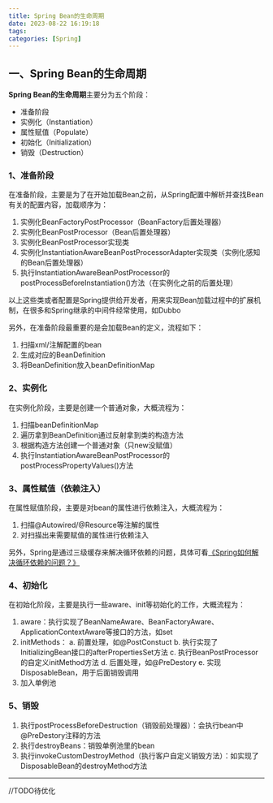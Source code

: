 ```yaml
---
title: Spring Bean的生命周期
date: 2023-08-22 16:19:18
tags:
categories: [Spring]
---
```


## 一、Spring Bean的生命周期
**Spring Bean的生命周期**主要分为五个阶段：
* 准备阶段
* 实例化（Instantiation）
* 属性赋值（Populate）
* 初始化（Initialization）
* 销毁（Destruction）

### 1、准备阶段
在准备阶段，主要是为了在开始加载Bean之前，从Spring配置中解析并查找Bean有关的配置内容，加载顺序为：
1. 实例化BeanFactoryPostProcessor（BeanFactory后置处理器）
2. 实例化BeanPostProcessor（Bean后置处理器）
3. 实例化BeanPostProcessor实现类
4. 实例化InstantiationAwareBeanPostProcessorAdapter实现类（实例化感知的Bean后置处理器）
5. 执行InstantiationAwareBeanPostProcessor的postProcessBeforeInstantiation()方法（在实例化之前的后置处理）

以上这些类或者配置是Spring提供给开发者，用来实现Bean加载过程中的扩展机制，在很多和Spring继承的中间件经常使用，如Dubbo

另外，在准备阶段最重要的是会加载Bean的定义，流程如下：
1. 扫描xml/注解配置的bean
2. 生成对应的BeanDefinition
3. 将BeanDefinition放入beanDefinitionMap

### 2、实例化
在实例化阶段，主要是创建一个普通对象，大概流程为：
1. 扫描beanDefinitionMap
2. 遍历拿到BeanDefinition通过反射拿到类的构造方法
3. 根据构造方法创建一个普通对象（只new没赋值）
4. 执行InstantiationAwareBeanPostProcessor的postProcessPropertyValues()方法

### 3、属性赋值（依赖注入）
在属性赋值阶段，主要是对bean的属性进行依赖注入，大概流程为：
1. 扫描@Autowired/@Resource等注解的属性
2. 对扫描出来需要赋值的属性进行依赖注入

另外，Spring是通过三级缓存来解决循环依赖的问题，具体可看[《Spring如何解决循环依赖的问题？》](https://garyleeeee.github.io/2023/08/01/spring/spring-ru-he-jie-jue-xun-huan-yi-lai-de-wen-ti/)
### 4、初始化
在初始化阶段，主要是执行一些aware、init等初始化的工作，大概流程为：
1. aware：执行实现了BeanNameAware、BeanFactoryAware、ApplicationContextAware等接口的方法，如set
2. initMethods：
    a. 前置处理，如@PostConstuct
    b. 执行实现了InitializingBean接口的afterPropertiesSet方法
    c. 执行BeanPostProcessor的自定义initMethod方法
    d. 后置处理，如@PreDestory
    e. 实现DisposableBean，用于后面销毁调用
3. 加入单例池

### 5、销毁
1. 执行postProcessBeforeDestruction（销毁前处理器）：会执行bean中@PreDestory注释的方法
2. 执行destroyBeans：销毁单例池里的bean
3. 执行invokeCustomDestroyMethod（执行客户自定义销毁方法）：如实现了DisposableBean的destroyMethod方法

---
//TODO待优化